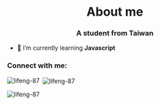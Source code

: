 <h1 align="center">About me</h1>
<h3 align="center">A student from Taiwan</h3>

- 🌱 I’m currently learning **Javascript**

<h3 align="left">Connect with me:</h3>
<p align="left">
</p>

<p><img align="left" src="https://github-readme-stats.vercel.app/api/top-langs?username=lifeng-87&show_icons=true&locale=en&layout=compact" alt="lifeng-87" /></p>

<p>&nbsp;<img align="center" src="https://github-readme-stats.vercel.app/api?username=lifeng-87&show_icons=true&locale=en" alt="lifeng-87" /></p>

<p><img align="center" src="https://github-readme-streak-stats.herokuapp.com/?user=lifeng-87&" alt="lifeng-87" /></p>
